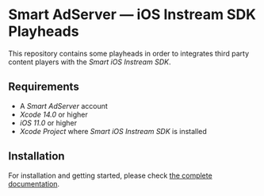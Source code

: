 # Smart AdServer — iOS Instream SDK Playheads

This repository contains some playheads in order to integrates third party content players with the _Smart iOS Instream SDK_.

## Requirements

* A _Smart AdServer_ account
* _Xcode 14.0_ or higher
* _iOS 11.0_ or higher
* _Xcode Project_ where _Smart iOS Instream SDK_ is installed

## Installation

For installation and getting started, please check [the complete documentation](http://documentation.smartadserver.com/instreamSDK/).
